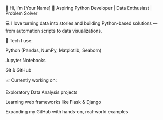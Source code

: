 👋 Hi, I'm [Your Name]
🎯 Aspiring Python Developer | Data Enthusiast | Problem Solver

💻 I love turning data into stories and building Python-based solutions — from automation scripts to data visualizations.

🔧 Tech I use:

Python (Pandas, NumPy, Matplotlib, Seaborn)

Jupyter Notebooks

Git & GitHub

📈 Currently working on:

Exploratory Data Analysis projects

Learning web frameworks like Flask & Django

Expanding my GitHub with hands-on, real-world examples
